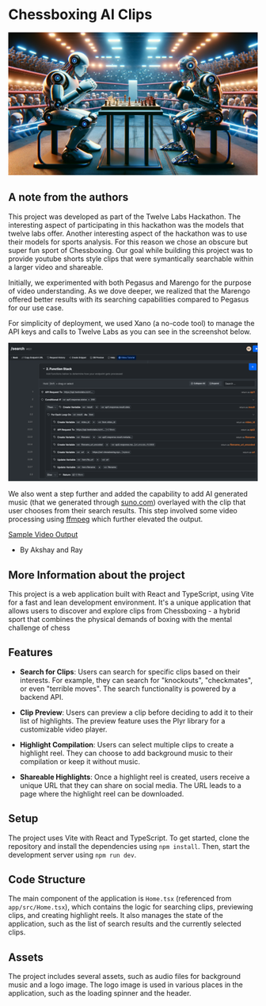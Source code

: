 # Chessboxing AI Clips
![Cover Image](./app/public/bg.webp)

## A note from the authors

This project was developed as part of the Twelve Labs Hackathon. The interesting aspect of participating in this hackathon was the models that twelve labs offer. Another interesting aspect of the hackathon was to use their models for sports analysis. For this reason we chose an obscure but super fun sport of Chessboxing. Our goal while building this project was to provide youtube shorts style clips that were symantically searchable within a larger video and shareable.

Initially, we experimented with both Pegasus and Marengo for the purpose of video understanding. As we dove deeper, we realized that the Marengo offered better results with its searching capabilities compared to Pegasus for our use case.

For simplicity of deployment, we used Xano (a no-code tool) to manage the API keys and calls to Twelve Labs as you can see in the screenshot below.

![Cover Image](./app/src/assets/xano_stack.png)

We also went a step further and added the capability to add AI generated music (that we generated through [suno.com](https://suno.ai)) overlayed with the clip that user chooses from their search results. This step involved some video processing using [ffmpeg](https://ffmpeg.org/) which further elevated the output.

[Sample Video Output](https://scl-chessboxing.nyc3.cdn.digitaloceanspaces.com/shorts/final_video_0d965b25-84d0-4962-82d6-545200971e21.mp4)

- By Akshay and Ray


## More Information about the project

This project is a web application built with React and TypeScript, using Vite for a fast and lean development environment. It's a unique application that allows users to discover and explore clips from Chessboxing - a hybrid sport that combines the physical demands of boxing with the mental challenge of chess

## Features

- **Search for Clips**: Users can search for specific clips based on their interests. For example, they can search for "knockouts", "checkmates", or even "terrible moves". The search functionality is powered by a backend API.

- **Clip Preview**: Users can preview a clip before deciding to add it to their list of highlights. The preview feature uses the Plyr library for a customizable video player.

- **Highlight Compilation**: Users can select multiple clips to create a highlight reel. They can choose to add background music to their compilation or keep it without music.

- **Shareable Highlights**: Once a highlight reel is created, users receive a unique URL that they can share on social media. The URL leads to a page where the highlight reel can be downloaded.

## Setup

The project uses Vite with React and TypeScript. To get started, clone the repository and install the dependencies using `npm install`. Then, start the development server using `npm run dev`.

## Code Structure

The main component of the application is `Home.tsx` (referenced from `app/src/Home.tsx`), which contains the logic for searching clips, previewing clips, and creating highlight reels. It also manages the state of the application, such as the list of search results and the currently selected clips.

## Assets

The project includes several assets, such as audio files for background music and a logo image. The logo image is used in various places in the application, such as the loading spinner and the header.